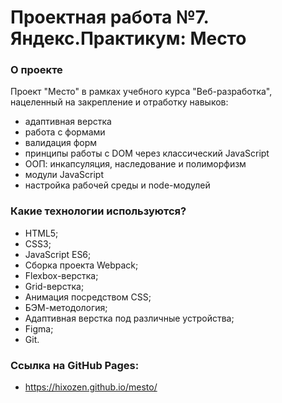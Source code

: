 # Проектная работа №7. Яндекс.Практикум: Место

### О проекте
Проект "Место" в рамках учебного курса "Веб-разработка", нацеленный на закрепление и отработку навыков:
* адаптивная верстка
* работа с формами
* валидация форм
* принципы работы с DOM через классический JavaScript
* ООП: инкапсуляция, наследование и полиморфизм
* модули JavaScript
* настройка рабочей среды и node-модулей

### Какие технологии используются?
* HTML5;
* CSS3;
* JavaScript ES6;
* Сборка проекта Webpack;
* Flexbox-верстка;
* Grid-верстка;
* Анимация посредством CSS;
* БЭМ-методология;
* Адаптивная верстка под различные устройства;
* Figma;
* Git.

### Ссылка на GitHub Pages:
* https://hixozen.github.io/mesto/
